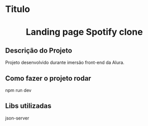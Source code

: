 # Titulo

<h1 align="center"> Landing page Spotify clone </h1>

## Descrição do Projeto

<p align="justify"> Projeto desenvolvido durante imersão front-end da Alura. </p>

## Como fazer o projeto rodar

<p align="justify"> npm run dev</p>

## Libs utilizadas

<p align="justify"> json-server </p>
